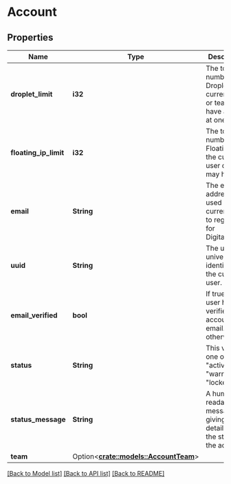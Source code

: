 # Account

## Properties

Name | Type | Description | Notes
------------ | ------------- | ------------- | -------------
**droplet_limit** | **i32** | The total number of Droplets current user or team may have active at one time. | 
**floating_ip_limit** | **i32** | The total number of Floating IPs the current user or team may have. | 
**email** | **String** | The email address used by the current user to register for DigitalOcean. | 
**uuid** | **String** | The unique universal identifier for the current user. | 
**email_verified** | **bool** | If true, the user has verified their account via email. False otherwise. | [default to false]
**status** | **String** | This value is one of \"active\", \"warning\" or \"locked\". | [default to Active]
**status_message** | **String** | A human-readable message giving more details about the status of the account. | 
**team** | Option<[**crate::models::AccountTeam**](account_team.md)> |  | [optional]

[[Back to Model list]](../README.md#documentation-for-models) [[Back to API list]](../README.md#documentation-for-api-endpoints) [[Back to README]](../README.md)



